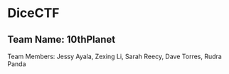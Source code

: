 # DiceCTF

## Team Name: 10thPlanet

Team Members: Jessy Ayala, Zexing Li, Sarah Reecy, Dave Torres, Rudra Panda
